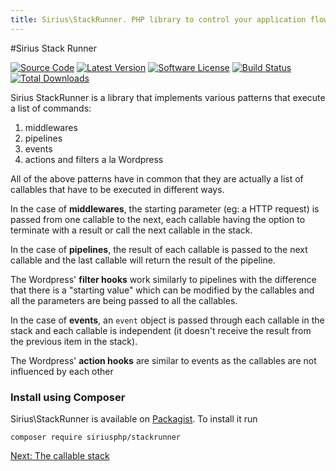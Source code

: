 ```yaml
---
title: Sirius\StackRunner. PHP library to control your application flow using patterns
---
```


#Sirius Stack Runner

[![Source Code](http://img.shields.io/badge/source-siriusphp/stackrunner-blue.svg)](https://github.com/siriusphp/stackrunner)
[![Latest Version](https://img.shields.io/packagist/v/siriusphp/stack_runner.svg)](https://github.com/siriusphp/stackrunner/releases)
[![Software License](https://img.shields.io/badge/license-MIT-brightgreen.svg)](https://github.com/siriusphp/stackrunner/blob/master/LICENSE)
[![Build Status](https://github.com/siriusphp/stackrunner/workflows/CI/badge.svg)](https://github.com/siriusphp/stackrunner/actions)
[![Total Downloads](https://img.shields.io/packagist/dt/siriusphp/stackrunner.svg)](https://packagist.org/packages/siriusphp/stackrunner)

Sirius StackRunner is a library that implements various patterns that execute a list of commands:

1. middlewares
2. pipelines
3. events
4. actions and filters a la Wordpress

All of the above patterns have in common that they are actually a list of callables that have to be executed in different ways.

In the case of **middlewares**, the starting parameter (eg: a HTTP request) is passed from one callable to the next, each
callable having the option to terminate with a result or call the next callable in the stack.

In the case of **pipelines**, the result of each callable is passed to the next callable and the last callable will return the result of the pipeline. 

The Wordpress' **filter hooks** work similarly to pipelines with the difference that there is a "starting value" which can be modified by the callables and all the parameters are being passed to all the callables.

In the case of **events**, an `event` object is passed through each callable in the stack and each callable is independent (it doesn't receive the result from the previous item in the stack). 

The Wordpress' **action hooks** are similar to events as the callables are not influenced by each other

### Install using Composer

Sirius\StackRunner is available on [Packagist](https://packagist.org/packages/siriusphp/stackrunner). To install it run

```
composer require siriusphp/stackrunner
```

[Next: The callable stack](1_the_stack.md)
